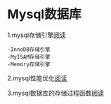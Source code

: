 # Mysql数据库

1.mysql存储引擎[阅读](http://github.com/pgy1/MysqlDatabase/blob/master/MysqlEngine)
```mysql
-InnoDB存储引擎
-MyISAM存储引擎
-Memory存储引擎
```

2.mysql性能优化[阅读](http://github.com/pgy1/MysqlDatabase/blob/master/MysqlOptimization)


3.mysql数据库的存储过程函数[阅读](http://github.com/pgy1/MysqlDatabase/blob/master/MysqlProcedure)


